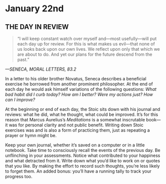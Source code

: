 # January 22nd
## THE DAY IN REVIEW

> “I will keep constant watch over myself and—most usefully—will put each day up for review. For this is what makes us evil—that none of us looks back upon our own lives. We reflect upon only that which we are about to do. And yet our plans for the future descend from the past.”

*—SENECA, MORAL LETTERS, 83.2*

In a letter to his older brother Novatus, Seneca describes a beneficial exercise he borrowed from another prominent philosopher. At the end of each day he would ask himself variations of the following questions: *What bad habit did I curb today? How am I better? Were my actions just? How can I improve?*

At the beginning or end of each day, the Stoic sits down with his journal and reviews: what he did, what he thought, what could be improved. It’s for this reason that Marcus Aurelius’s *Meditations* is a somewhat inscrutable book—it was for personal clarity and not public benefit. Writing down Stoic exercises was and is also a form of practicing them, just as repeating a prayer or hymn might be.

Keep your own journal, whether it’s saved on a computer or in a little notebook. Take time to consciously recall the events of the previous day. Be unflinching in your assessments. Notice what contributed to your happiness and what detracted from it. Write down what you’d like to work on or quotes that you like. By making the effort to record such thoughts, you’re less likely to forget them. An added bonus: you’ll have a running tally to track your progress too.

